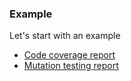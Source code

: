 ### Example

Let's start with an example

* [Code coverage report](http://localhost:4901/coverage/src/index.html) <!-- .element target="report"-->
* [Mutation testing report](http://localhost:4901/mutation/html/index.html) <!-- .element target="report"-->